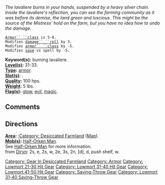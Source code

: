 *The lavaliere burns in your hands, suspended by a heavy silver chain.
Inside the lavaliere's reflection, you can see the farming community as
it was before its demise, the land green and luscious. This might be the
source of the Mistress' hold on the farm, but you have no idea how to
undo the damage.*

[`Armor`` ``class`](Armor_Values "wikilink")` is 5-8.`  
`Modifies `[`damage`` ``roll`](Damage_Roll "wikilink")` by 3.`  
`Modifies `[`armor`` ``class`](Armor_Class "wikilink")` by -5.`  
`Modifies `[`save`](Saving_Throw "wikilink")` vs spell by -5.`

**Keyword(s):** burning lavaliere.  
**[Level(s)](Object_Level "wikilink"):** 31-33.  
**[Type](:Category:_Object_Types "wikilink"):**
[armor](:Category:_Armor "wikilink").  
**[Slot(s)](Object_Slots "wikilink"):** <worn around neck>.  
**[Quality](Object_Quality "wikilink"):** 100 hps.  
**[Weight](Object_Weight "wikilink"):** 5 lbs.  
**[Flag(s)](:Category:_Object_Flags "wikilink"):**
[glow](Glow_Flag "wikilink"), [evil](Evil_Flag "wikilink"),
[magic](Magic_Flag "wikilink").  

## Comments

## Directions

**[Area](:Category:_Areas "wikilink"):** [:Category: Desiccated
Farmland](:Category:_Desiccated_Farmland "wikilink")
([Map](Desiccated_Farmland_Map "wikilink")).  
**[Mob(s)](:Category:_Mobs "wikilink"):** [Half-Orken
Man](Half-Orken_Man "wikilink").  
See [Half-Orken Man](Half-Orken_Man "wikilink") for more information.  
from [Diryn](Diryn "wikilink"): 2s, e, 2s, w, 2e, 3s, 2n, \[d\], d, push
shelf, w.

[Category: Gear In Desiccated
Farmland](Category:_Gear_In_Desiccated_Farmland "wikilink") [Category:
Armor](Category:_Armor "wikilink") [Category: Lowmort 21-30 Hit
Gear](Category:_Lowmort_21-30_Hit_Gear "wikilink") [Category: Lowmort
31-40 Hit Gear](Category:_Lowmort_31-40_Hit_Gear "wikilink") [Category:
Lowmort 41-50 Hit Gear](Category:_Lowmort_41-50_Hit_Gear "wikilink")
[Category: Saving-Throw Gear](Category:_Saving-Throw_Gear "wikilink")
[Category: Lowmort 31-40 Saving-Throw
Gear](Category:_Lowmort_31-40_Saving-Throw_Gear "wikilink")
